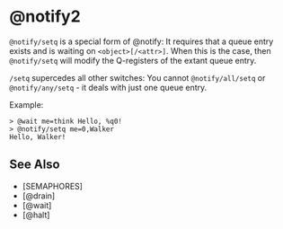 # @notify2
`@notify/setq` is a special form of @notify: It requires that a queue entry exists and is waiting on `<object>[/<attr>]`. When this is the case, then `@notify/setq` will modify the Q-registers of the extant queue entry.

`/setq` supercedes all other switches: You cannot `@notify/all/setq` or `@notify/any/setq` - it deals with just one queue entry.

Example:
```
> @wait me=think Hello, %q0!
> @notify/setq me=0,Walker
Hello, Walker!
```


## See Also
- [SEMAPHORES]
- [@drain]
- [@wait]
- [@halt]

